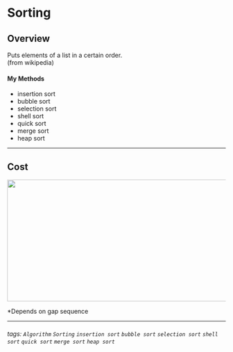 Sorting
===
## Overview

Puts elements of a list in a certain order.  
(from wikipedia)  

#### My Methods
* insertion sort  
* bubble sort  
* selection sort  
* shell sort  
* quick sort  
* merge sort  
* heap sort  
---
## Cost

<img width="630" height="280" src="https://i.imgur.com/ZWrIjCf.png">  

*Depends on gap sequence  

---

###### tags: `Algorithm` `Sorting` `insertion sort` `bubble sort` `selection sort` 	`shell sort` `quick sort` `merge sort` `heap sort`



